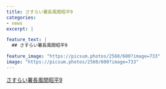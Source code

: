 ```yaml
---
title: さすらい署長風間昭平9
categories:
- news
excerpt: |

feature_text: |
  ## さすらい署長風間昭平9

feature_image: "https://picsum.photos/2560/600?image=733"
image: "https://picsum.photos/2560/600?image=733"
---
```


[さすらい署長風間昭平9](https://www.necoweb.com/neco/program/detail.php?id=5347&)
